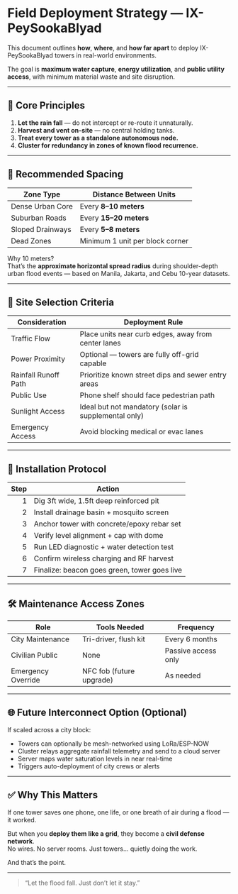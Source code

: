 # Field Deployment Strategy — IX-PeySookaBlyad

This document outlines **how**, **where**, and **how far apart** to deploy IX-PeySookaBlyad towers in real-world environments.

The goal is **maximum water capture**, **energy utilization**, and **public utility access**, with minimum material waste and site disruption.

---

## 🧠 Core Principles

1. **Let the rain fall** — do not intercept or re-route it unnaturally.
2. **Harvest and vent on-site** — no central holding tanks.
3. **Treat every tower as a standalone autonomous node.**
4. **Cluster for redundancy in zones of known flood recurrence.**

---

## 📏 Recommended Spacing

| Zone Type        | Distance Between Units |
|------------------|------------------------|
| Dense Urban Core | Every **8–10 meters**  |
| Suburban Roads   | Every **15–20 meters** |
| Sloped Drainways | Every **5–8 meters**   |
| Dead Zones       | Minimum 1 unit per block corner |

Why 10 meters?  
That’s the **approximate horizontal spread radius** during shoulder-depth urban flood events — based on Manila, Jakarta, and Cebu 10-year datasets.

---

## 📍 Site Selection Criteria

| Consideration         | Deployment Rule                                        |
|-----------------------|--------------------------------------------------------|
| Traffic Flow          | Place units near curb edges, away from center lanes   |
| Power Proximity       | Optional — towers are fully off-grid capable          |
| Rainfall Runoff Path  | Prioritize known street dips and sewer entry areas    |
| Public Use            | Phone shelf should face pedestrian path               |
| Sunlight Access       | Ideal but not mandatory (solar is supplemental only)  |
| Emergency Access      | Avoid blocking medical or evac lanes                  |

---

## 🔧 Installation Protocol

| Step | Action                                       |
|-----:|----------------------------------------------|
| 1    | Dig 3ft wide, 1.5ft deep reinforced pit      |
| 2    | Install drainage basin + mosquito screen     |
| 3    | Anchor tower with concrete/epoxy rebar set   |
| 4    | Verify level alignment + cap with dome       |
| 5    | Run LED diagnostic + water detection test    |
| 6    | Confirm wireless charging and RF harvest     |
| 7    | Finalize: beacon goes green, tower goes live |

---

## 🛠️ Maintenance Access Zones

| Role             | Tools Needed       | Frequency     |
|------------------|--------------------|---------------|
| City Maintenance | Tri-driver, flush kit | Every 6 months |
| Civilian Public  | None               | Passive access only |
| Emergency Override | NFC fob (future upgrade) | As needed |

---

## 🌐 Future Interconnect Option (Optional)

If scaled across a city block:

- Towers can optionally be mesh-networked using LoRa/ESP-NOW
- Cluster relays aggregate rainfall telemetry and send to a cloud server
- Server maps water saturation levels in near real-time
- Triggers auto-deployment of city crews or alerts

---

## ✅ Why This Matters

If one tower saves one phone, one life, or one breath of air during a flood — it worked.

But when you **deploy them like a grid**, they become a **civil defense network**.  
No wires. No server rooms. Just towers... quietly doing the work.

And that’s the point.

---

> “Let the flood fall. Just don’t let it stay.”
